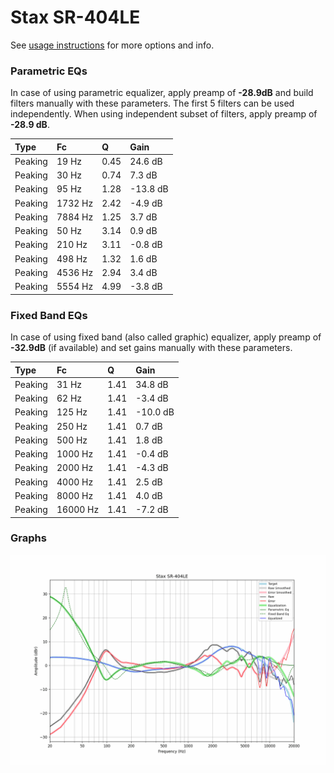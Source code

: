 # Stax SR-404LE
See [usage instructions](https://github.com/jaakkopasanen/AutoEq#usage) for more options and info.

### Parametric EQs
In case of using parametric equalizer, apply preamp of **-28.9dB** and build filters manually
with these parameters. The first 5 filters can be used independently.
When using independent subset of filters, apply preamp of **-28.9 dB**.

| Type    | Fc      |    Q | Gain     |
|:--------|:--------|:-----|:---------|
| Peaking | 19 Hz   | 0.45 | 24.6 dB  |
| Peaking | 30 Hz   | 0.74 | 7.3 dB   |
| Peaking | 95 Hz   | 1.28 | -13.8 dB |
| Peaking | 1732 Hz | 2.42 | -4.9 dB  |
| Peaking | 7884 Hz | 1.25 | 3.7 dB   |
| Peaking | 50 Hz   | 3.14 | 0.9 dB   |
| Peaking | 210 Hz  | 3.11 | -0.8 dB  |
| Peaking | 498 Hz  | 1.32 | 1.6 dB   |
| Peaking | 4536 Hz | 2.94 | 3.4 dB   |
| Peaking | 5554 Hz | 4.99 | -3.8 dB  |

### Fixed Band EQs
In case of using fixed band (also called graphic) equalizer, apply preamp of **-32.9dB**
(if available) and set gains manually with these parameters.

| Type    | Fc       |    Q | Gain     |
|:--------|:---------|:-----|:---------|
| Peaking | 31 Hz    | 1.41 | 34.8 dB  |
| Peaking | 62 Hz    | 1.41 | -3.4 dB  |
| Peaking | 125 Hz   | 1.41 | -10.0 dB |
| Peaking | 250 Hz   | 1.41 | 0.7 dB   |
| Peaking | 500 Hz   | 1.41 | 1.8 dB   |
| Peaking | 1000 Hz  | 1.41 | -0.4 dB  |
| Peaking | 2000 Hz  | 1.41 | -4.3 dB  |
| Peaking | 4000 Hz  | 1.41 | 2.5 dB   |
| Peaking | 8000 Hz  | 1.41 | 4.0 dB   |
| Peaking | 16000 Hz | 1.41 | -7.2 dB  |

### Graphs
![](./Stax%20SR-404LE.png)